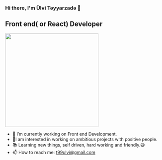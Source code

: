 
 ### Hi there, I'm Ülvi Təyyarzadə 👋
  ## Front end( or React) Developer
<div >

<img width="300" src="https://media0.giphy.com/media/qgQUggAC3Pfv687qPC/giphy.gif"/> 

- 🔭 I’m currently working on Front end Development.
- 🌟I am interested in working on ambitious projects with positive people.       
- 📚 Learning new things, self driven, hard working and friendly.😃
- 📫 How to reach me: t99ulvi@gmail.com 

</div>



